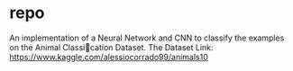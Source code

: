 # repo
An implementation of a Neural Network and CNN to classify the examples on the Animal Classication Dataset. The Dataset Link: https://www.kaggle.com/alessiocorrado99/animals10
